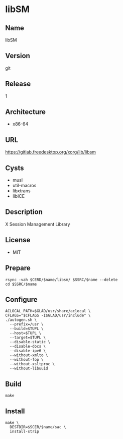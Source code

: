 # libSM

## Name
libSM

## Version
git

## Release
1

## Architecture
* x86-64

## URL
https://gitlab.freedesktop.org/xorg/lib/libsm

## Cysts
* musl
* util-macros
* libxtrans
* libICE

## Description
X Session Management Library

## License
* MIT

## Prepare
```shell
rsync -vah $CERD/$name/libsm/ $SSRC/$name --delete
cd $SSRC/$name
```

## Configure
```shell
ACLOCAL_PATH=$GLAD/usr/share/aclocal \
CFLAGS="$CFLAGS -I$GLAD/usr/include" \
./autogen.sh \
  --prefix=/usr \
  --build=$TUPL \
  --host=$TUPL \
  --target=$TUPL \
  --disable-static \
  --disable-docs \
  --disable-ipv6 \
  --without-xmlto \
  --without-fop \
  --without-xsltproc \
  --without-libuuid
```

## Build
```shell
make
```

## Install
```shell
make \
  DESTDIR=$SCER/$name/sac \
  install-strip
```
